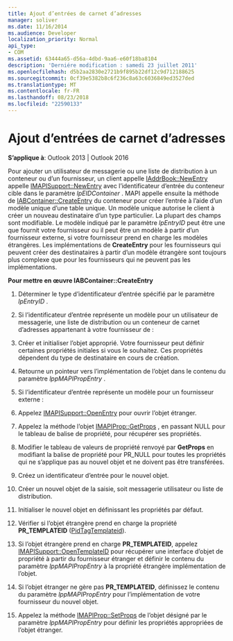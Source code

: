 ```yaml
---
title: Ajout d’entrées de carnet d’adresses
manager: soliver
ms.date: 11/16/2014
ms.audience: Developer
localization_priority: Normal
api_type:
- COM
ms.assetid: 63444a65-d56a-4dbd-9aa6-e60f18ba8104
description: 'Derniére modification : samedi 23 juillet 2011'
ms.openlocfilehash: d5b2aa2830e2721b9f895b22df12c9d712188625
ms.sourcegitcommit: 0cf39e5382b8c6f236c8a63c6036849ed3527ded
ms.translationtype: MT
ms.contentlocale: fr-FR
ms.lasthandoff: 08/23/2018
ms.locfileid: "22590133"
---
```

# <a name="adding-address-book-entries"></a>Ajout d’entrées de carnet d’adresses

  
  
**S’applique à**: Outlook 2013 | Outlook 2016 
  
Pour ajouter un utilisateur de messagerie ou une liste de distribution à un conteneur ou d’un fournisseur, un client appelle [IAddrBook::NewEntry](iaddrbook-newentry.md) appelle [IMAPISupport::NewEntry](imapisupport-newentry.md) avec l’identificateur d’entrée du conteneur cible dans le paramètre _lpEIDContainer_ . MAPI appelle ensuite la méthode de [IABContainer::CreateEntry](iabcontainer-createentry.md) du conteneur pour créer l’entrée à l’aide d’un modèle unique d’une table unique. Un modèle unique autorise le client à créer un nouveau destinataire d’un type particulier. La plupart des champs sont modifiable. Le modèle indiqué par le paramètre _lpEntryID_ peut être une que fournit votre fournisseur ou il peut être un modèle à partir d’un fournisseur externe, si votre fournisseur prend en charge les modèles étrangères. Les implémentations de **CreateEntry** pour les fournisseurs qui peuvent créer des destinataires à partir d’un modèle étrangère sont toujours plus complexe que pour les fournisseurs qui ne peuvent pas les implémentations. 
  
 **Pour mettre en œuvre IABContainer::CreateEntry**
  
1. Déterminer le type d’identificateur d’entrée spécifié par le paramètre _lpEntryID_ . 
    
2. Si l’identificateur d’entrée représente un modèle pour un utilisateur de messagerie, une liste de distribution ou un conteneur de carnet d’adresses appartenant à votre fournisseur de :
    
1. Créer et initialiser l’objet approprié. Votre fournisseur peut définir certaines propriétés initiales si vous le souhaitez. Ces propriétés dépendent du type de destinataire en cours de création. 
    
2. Retourne un pointeur vers l’implémentation de l’objet dans le contenu du paramètre _lppMAPIPropEntry_ . 
    
3. Si l’identificateur d’entrée représente un modèle pour un fournisseur externe :
    
1. Appelez [IMAPISupport::OpenEntry](imapisupport-openentry.md) pour ouvrir l’objet étranger. 
    
2. Appelez la méthode l’objet [IMAPIProp::GetProps](imapiprop-getprops.md) , en passant NULL pour le tableau de balise de propriété, pour récupérer ses propriétés. 
    
3. Modifier le tableau de valeurs de propriété renvoyé par **GetProps** en modifiant la balise de propriété pour PR_NULL pour toutes les propriétés qui ne s’applique pas au nouvel objet et ne doivent pas être transférées. 
    
4. Créez un identificateur d’entrée pour le nouvel objet. 
    
5. Créer un nouvel objet de la saisie, soit messagerie utilisateur ou liste de distribution.
    
6. Initialiser le nouvel objet en définissant les propriétés par défaut.
    
7. Vérifier si l’objet étrangère prend en charge la propriété **PR_TEMPLATEID** ([PidTagTemplateid](pidtagtemplateid-canonical-property.md)). 
    
8. Si l’objet étrangère prend en charge **PR_TEMPLATEID**, appelez [IMAPISupport::OpenTemplateID](imapisupport-opentemplateid.md) pour récupérer une interface d’objet de propriété à partir du fournisseur étranger et définir le contenu du paramètre _lppMAPIPropEntry_ à la propriété étrangère implémentation de l’objet. 
    
9. Si l’objet étranger ne gère pas **PR_TEMPLATEID**, définissez le contenu du paramètre _lppMAPIPropEntry_ pour l’implémentation de votre fournisseur du nouvel objet. 
    
10. Appelez la méthode [IMAPIProp::SetProps](imapiprop-setprops.md) de l’objet désigné par le paramètre _lppMAPIPropEntry_ pour définir les propriétés appropriées de l’objet étranger. 
    

